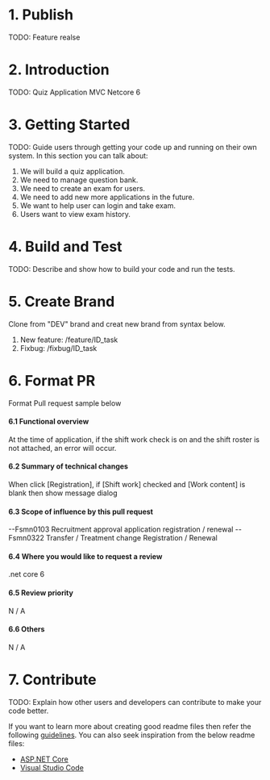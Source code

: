 # 1. Publish
TODO: Feature realse

# 2. Introduction 

TODO: Quiz Application MVC Netcore 6

# 3. Getting Started
TODO: Guide users through getting your code up and running on their own system. In this section you can talk about:
1.	We will build a quiz application.
2.	We need to manage question bank.
3.	We need to create an exam for users.
4.	We need to add new more applications in the future.
5.	We want to help user can login and take exam.
6.	Users want to view exam history.

# 4. Build and Test
TODO: Describe and show how to build your code and run the tests. 

# 5. Create Brand
Clone from "DEV" brand and creat new brand from syntax below.
1.	New feature: /feature/ID_task
2.	Fixbug: /fixbug/ID_task

# 6. Format PR
Format Pull request sample below
#### 6.1 Functional overview
At the time of application, if the shift work check is on and the shift roster is not attached, an error will occur.

#### 6.2 Summary of technical changes
When click [Registration], if [Shift work] checked and [Work content] is blank then show message dialog

#### 6.3 Scope of influence by this pull request
--Fsmn0103 Recruitment approval application registration / renewal
--Fsmn0322 Transfer / Treatment change Registration / Renewal

#### 6.4 Where you would like to request a review
.net core 6

#### 6.5 Review priority
N / A

#### 6.6 Others
N / A

# 7. Contribute
TODO: Explain how other users and developers can contribute to make your code better. 

If you want to learn more about creating good readme files then refer the following [guidelines](https://docs.microsoft.com/en-us/azure/devops/repos/git/create-a-readme?view=azure-devops). You can also seek inspiration from the below readme files:
- [ASP.NET Core](https://github.com/aspnet/Home)
- [Visual Studio Code](https://github.com/Microsoft/vscode)



